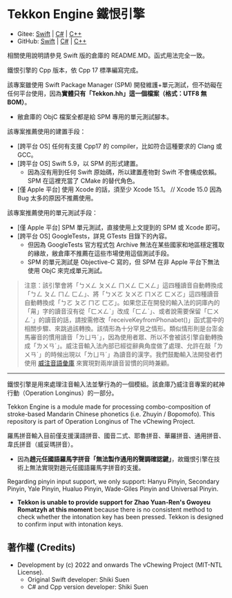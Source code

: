 # Tekkon Engine 鐵恨引擎

- Gitee: [Swift](https://gitee.com/vChewing/Tekkon) | [C#](https://gitee.com/vChewing/TekkonNT) | [C++](https://gitee.com/vChewing/TekkonCC)
- GitHub: [Swift](https://github.com/vChewing/Tekkon) | [C#](https://github.com/vChewing/TekkonNT) | [C++](https://github.com/vChewing/TekkonCC)

相關使用說明請參見 Swift 版的倉庫的 README.MD。函式用法完全一致。

鐵恨引擎的 Cpp 版本，依 Cpp 17 標準編寫完成。

該專案雖使用 Swift Package Manager (SPM) 開發維護+單元測試，但不妨礙在任何平台使用，因為**實體只有「Tekkon.hh」這一個檔案（格式：UTF8 無 BOM）**。
- 敝倉庫的 ObjC 檔案全都是給 SPM 專用的單元測試腳本。

該專案推薦使用的建置手段：
- [跨平台 OS] 任何有支援 Cpp17 的 compiler，比如符合這種要求的 Clang 或 GCC。
- [跨平台 OS] Swift 5.9，以 SPM 的形式建置。
  - 因為沒有用到任何 Swift 原始碼，所以建置產物對 Swift 不會構成依賴。SPM 在這裡充當了 CMake 的替代角色。 
- [僅 Apple 平台] 使用 Xcode 的話，須至少 Xcode 15.1。 // Xcode 15.0 因為 Bug 太多的原因不推薦使用。

該專案推薦使用的單元測試手段：
- [僅 Apple 平台] SPM 單元測試，直接使用上文提到的 SPM 或 Xcode 即可。
- [跨平台 OS] GoogleTests，詳見 GTests 目錄下的內容。
  - 但因為 GoogleTests 官方程式包 Archive 無法在某些國家和地區穩定獲取的緣故，敝倉庫不推薦在這些市場使用這個測試手段。
  - SPM 的單元測試是 Objective-C 寫的，但 SPM 在非 Apple 平台下無法使用 ObjC 來完成單元測試。

> 注意：該引擎會將「ㄅㄨㄥ ㄆㄨㄥ ㄇㄨㄥ ㄈㄨㄥ」這四種讀音自動轉換成「ㄅㄥ ㄆㄥ ㄇㄥ ㄈㄥ」、將「ㄅㄨㄛ ㄆㄨㄛ ㄇㄨㄛ ㄈㄨㄛ」這四種讀音自動轉換成「ㄅㄛ ㄆㄛ ㄇㄛ ㄈㄛ」。如果您正在開發的輸入法的詞庫內的「甮」字的讀音沒有從「ㄈㄨㄥˋ」改成「ㄈㄥˋ」、或者說需要保留「ㄈㄨㄥˋ」的讀音的話，請按需修改「receiveKeyfromPhonabet()」函式當中的相關步驟、來跳過該轉換。該情形為十分罕見之情形。類似情形則是台澎金馬審音的慣用讀音「ㄌㄩㄢˊ」，因為使用者眾、所以不會被該引擎自動轉換成「ㄌㄨㄢˊ」。威注音輸入法內部已經從辭典角度做了處理、允許在敲「ㄌㄨㄢˊ」的時候出現以「ㄌㄩㄢˊ」為讀音的漢字。我們鼓勵輸入法開發者們使用 [威注音語彙庫](https://gitee.com/vChewing/libvchewing-data) 來實現對兩岸讀音習慣的同時兼顧。

---

鐵恨引擎是用來處理注音輸入法並擊行為的一個模組。該倉庫乃威注音專案的弒神行動（Operation Longinus）的一部分。

Tekkon Engine is a module made for processing combo-composition of stroke-based Mandarin Chinese phonetics (i.e. Zhuyin / Bopomofo). This repository is part of Operation Longinus of The vChewing Project.

羅馬拼音輸入目前僅支援漢語拼音、國音二式、耶魯拼音、華羅拼音、通用拼音、韋氏拼音（威妥瑪拼音）。

- 因為**趙元任國語羅馬字拼音「無法製作通用的聲調確認鍵」**，故鐵恨引擎在技術上無法實現對趙元任國語羅馬字拼音的支援。

Regarding pinyin input support, we only support: Hanyu Pinyin, Secondary Pinyin, Yale Pinyin, Hualuo Pinyin, Wade-Giles Pinyin and Universal Pinyin.

- **Tekkon is unable to provide support for Zhao Yuan-Ren's Gwoyeu Romatzyh at this moment** because there is no consistent method to check whether the intonation key has been pressed. Tekkon is designed to confirm input with intonation keys.

## 著作權 (Credits)

- Development by (c) 2022 and onwards The vChewing Project (MIT-NTL License).
	- Original Swift developer: Shiki Suen
	- C# and Cpp version developer: Shiki Suen
